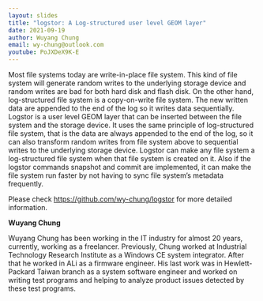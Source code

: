 ```yaml
---
layout: slides
title: "logstor: A Log-structured user level GEOM layer"
date: 2021-09-19
author: Wuyang Chung
email: wy-chung@outlook.com
youtube: PoJXDeX9K-E
---
```


Most file systems today are write-in-place file system. This kind of file system
will generate random writes to the underlying storage device and random writes
are bad for both hard disk and flash disk. On the other hand, log-structured
file system is a copy-on-write file system. The new written data are appended to
the end of the log so it writes data sequentially. Logstor is a user level GEOM
layer that can be inserted between the file system and the storage device. It
uses the same principle of log-structured file system, that is the data are
always appended to the end of the log, so it can also transform random writes
from file system above to sequential writes to the underlying storage device.
Logstor can make any file system a log-structured file system when that file
system is created on it. Also if the logstor commands snapshot and commit are
implemented, it can make the file system run faster by not having to sync file
system’s metadata frequently.

Please check https://github.com/wy-chung/logstor for more detailed information.

**Wuyang Chung**

Wuyang Chung has been working in the IT industry for almost 20 years, currently,
working as a freelancer. Previously, Chung worked at Industrial Technology
Research Institute as a Windows CE system integrator. After that he worked in
ALi as a firmware engineer. His last work was in Hewlett-Packard Taiwan branch
as a system software engineer and worked on writing test programs and helping to
analyze product issues detected by these test programs.
